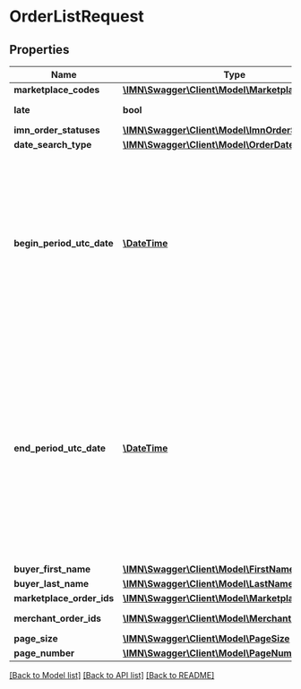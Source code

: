 # OrderListRequest

## Properties
Name | Type | Description | Notes
------------ | ------------- | ------------- | -------------
**marketplace_codes** | [**\IMN\Swagger\Client\Model\MarketplaceCode[]**](MarketplaceCode.md) |  | [optional] 
**late** | **bool** | Looking for late orders | [optional] 
**imn_order_statuses** | [**\IMN\Swagger\Client\Model\ImnOrderStatus[]**](ImnOrderStatus.md) |  | [optional] 
**date_search_type** | [**\IMN\Swagger\Client\Model\OrderDateSearchType**](OrderDateSearchType.md) |  | 
**begin_period_utc_date** | [**\DateTime**](\DateTime.md) | The begin period you want to make the search. \\ The period MUST not be greater than 30 days. The begin period MUST be lower than the end period. | 
**end_period_utc_date** | [**\DateTime**](\DateTime.md) | The end period of you search. \\ The period MUST not be greater than 30 days. \\ The end period MUST be greater than the begin period. The end period MUST be lower to the current date. | 
**buyer_first_name** | [**\IMN\Swagger\Client\Model\FirstName**](FirstName.md) |  | [optional] 
**buyer_last_name** | [**\IMN\Swagger\Client\Model\LastName**](LastName.md) |  | [optional] 
**marketplace_order_ids** | [**\IMN\Swagger\Client\Model\MarketplaceOrderId[]**](MarketplaceOrderId.md) |  | [optional] 
**merchant_order_ids** | [**\IMN\Swagger\Client\Model\MerchantOrderId[]**](MerchantOrderId.md) | Merchant order id list | [optional] 
**page_size** | [**\IMN\Swagger\Client\Model\PageSize**](PageSize.md) |  | 
**page_number** | [**\IMN\Swagger\Client\Model\PageNumber**](PageNumber.md) |  | 

[[Back to Model list]](../README.md#documentation-for-models) [[Back to API list]](../README.md#documentation-for-api-endpoints) [[Back to README]](../README.md)


